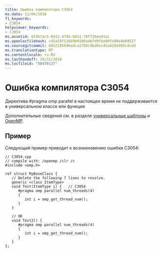 ```yaml
---
title: Ошибка компилятора C3054
ms.date: 11/04/2016
f1_keywords:
- C3054
helpviewer_keywords:
- C3054
ms.assetid: 6f4b7ac5-0d12-474b-b611-76ff26ee41ac
ms.openlocfilehash: c45a59f136b989190a46fd9fbe00fdd0e4b89527
ms.sourcegitcommit: 6052185696adca270bc9bdbec45a626dd89cdcdd
ms.translationtype: MT
ms.contentlocale: ru-RU
ms.lasthandoff: 10/31/2018
ms.locfileid: "50470137"
---
```

# <a name="compiler-error-c3054"></a>Ошибка компилятора C3054

Директива #pragma omp parallel в настоящее время не поддерживается в универсальном классе или функции

Дополнительные сведения см. в разделе [универсальные шаблоны](../../windows/generics-cpp-component-extensions.md) и [OpenMP](../../parallel/openmp/openmp-in-visual-cpp.md).

## <a name="example"></a>Пример

Следующий пример приводит к возникновению ошибки C3054:

```
// C3054.cpp
// compile with: /openmp /clr /c
#include <omp.h>

ref struct MyBaseClass {
   // Delete the following 7 lines to resolve.
   generic <class ItemType>
   void Test(ItemType i) {   // C3054
      #pragma omp parallel num_threads(4)
      {
         int i = omp_get_thread_num();
      }
   }

   // OK
   void Test2() {
      #pragma omp parallel num_threads(4)
      {
         int i = omp_get_thread_num();
      }
   }
};
```